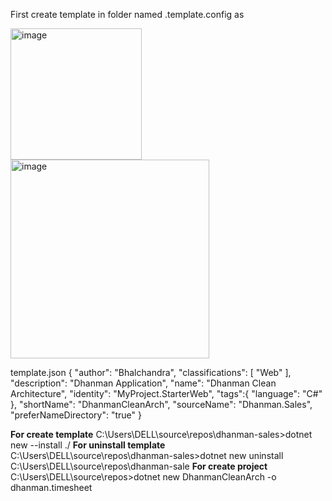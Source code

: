 First create template in folder named .template.config as 

<img width="210" alt="image" src="https://github.com/b2atech/dhanman-docs/assets/91184041/036dd219-b34d-4d0e-a8d8-4b8ff1b7e741">

<img width="318" alt="image" src="https://github.com/b2atech/dhanman-docs/assets/91184041/56dbdb3e-e7bd-45a5-b73f-075258cfe9a7">

template.json
{
    "author": "Bhalchandra",
    "classifications": [
        "Web"
    ],
    "description": "Dhanman Application",
    "name": "Dhanman Clean Architecture", 
    "identity": "MyProject.StarterWeb",
    "tags":{
        "language": "C#"
    },
    "shortName": "DhanmanCleanArch",
    "sourceName": "Dhanman.Sales",
    "preferNameDirectory": "true"
}

**For create template**   C:\Users\DELL\source\repos\dhanman-sales>dotnet new --install ./
**For uninstall template**  C:\Users\DELL\source\repos\dhanman-sales>dotnet new uninstall C:\Users\DELL\source\repos\dhanman-sale
**For create project** C:\Users\DELL\source\repos>dotnet new DhanmanCleanArch -o dhanman.timesheet

